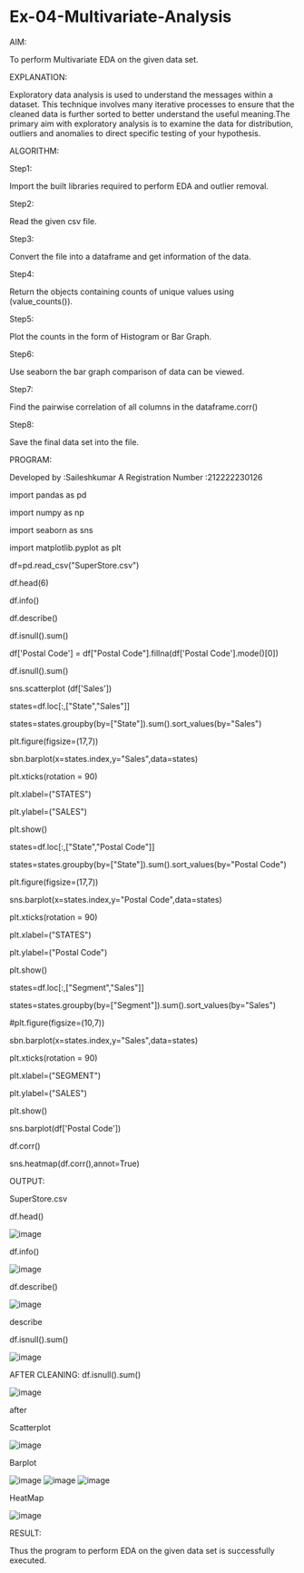 # Ex-04-Multivariate-Analysis



AIM:

To perform Multivariate EDA on the given data set.

EXPLANATION:

Exploratory data analysis is used to understand the messages within a dataset. This technique involves many iterative processes to ensure that the cleaned data is further sorted to better understand the useful meaning.The primary aim with exploratory analysis is to examine the data for distribution, outliers and anomalies to direct specific testing of your hypothesis.

ALGORITHM:

Step1:

Import the built libraries required to perform EDA and outlier removal.

Step2:

Read the given csv file.

Step3:

Convert the file into a dataframe and get information of the data.

Step4:

Return the objects containing counts of unique values using (value_counts()).

Step5:

Plot the counts in the form of Histogram or Bar Graph.

Step6:

Use seaborn the bar graph comparison of data can be viewed.

Step7:

Find the pairwise correlation of all columns in the dataframe.corr()

Step8:

Save the final data set into the file.

PROGRAM:

Developed by :Saileshkumar A
Registration Number :212222230126

import pandas as pd

import numpy as np

import seaborn as sns

import matplotlib.pyplot as plt

df=pd.read_csv("SuperStore.csv")

df.head(6)

df.info()

df.describe()

df.isnull().sum()

df['Postal Code'] = df["Postal Code"].fillna(df['Postal Code'].mode()[0])

df.isnull().sum()

sns.scatterplot (df['Sales'])

states=df.loc[:,["State","Sales"]]

states=states.groupby(by=["State"]).sum().sort_values(by="Sales")

plt.figure(figsize=(17,7))

sbn.barplot(x=states.index,y="Sales",data=states)

plt.xticks(rotation = 90)

plt.xlabel=("STATES")

plt.ylabel=("SALES")

plt.show()

states=df.loc[:,["State","Postal Code"]]

states=states.groupby(by=["State"]).sum().sort_values(by="Postal Code")

plt.figure(figsize=(17,7))

sns.barplot(x=states.index,y="Postal Code",data=states)

plt.xticks(rotation = 90)

plt.xlabel=("STATES")

plt.ylabel=("Postal Code")

plt.show()

states=df.loc[:,["Segment","Sales"]]

states=states.groupby(by=["Segment"]).sum().sort_values(by="Sales")

#plt.figure(figsize=(10,7))

sbn.barplot(x=states.index,y="Sales",data=states)

plt.xticks(rotation = 90)

plt.xlabel=("SEGMENT")

plt.ylabel=("SALES")

plt.show()

sns.barplot(df['Postal Code'])

df.corr()

sns.heatmap(df.corr(),annot=True)



OUTPUT:

SuperStore.csv

df.head()

![image](https://user-images.githubusercontent.com/113497410/231058226-01a1c3f0-c81a-49de-9b2a-4071f06f744c.png)

df.info()

![image](https://user-images.githubusercontent.com/113497410/231058276-7d76dbfb-b7d5-414d-8779-535d9b8b0c39.png)

df.describe()

![image](https://user-images.githubusercontent.com/113497410/231058313-0b15ea04-8afd-4e1d-ba7c-9ecd2200b715.png)

describe

df.isnull().sum()

![image](https://user-images.githubusercontent.com/113497410/231058379-14188d38-dc52-442d-8914-d3e6748cb8ab.png)

AFTER CLEANING: df.isnull().sum()

![image](https://user-images.githubusercontent.com/113497410/231058409-6a796eb2-e948-482d-9d33-2b99cff42c0b.png)


after

Scatterplot

![image](https://user-images.githubusercontent.com/113497410/231058451-7cda28a4-0894-4434-bc9c-fb89f0f41e1b.png)

Barplot

![image](https://user-images.githubusercontent.com/113497410/231058505-d8b67284-d923-4131-943e-a1a29678107d.png)
![image](https://user-images.githubusercontent.com/113497410/231058527-026750b8-6cdd-46b3-9fdf-90b2018b4676.png)
![image](https://user-images.githubusercontent.com/113497410/231058557-476b0962-ea19-4be0-8619-126f58a975a7.png)

HeatMap

![image](https://user-images.githubusercontent.com/113497410/231058611-90b5c045-4fec-469e-85dc-3e19ed62d525.png)


RESULT:

Thus the program to perform EDA on the given data set is successfully executed.


